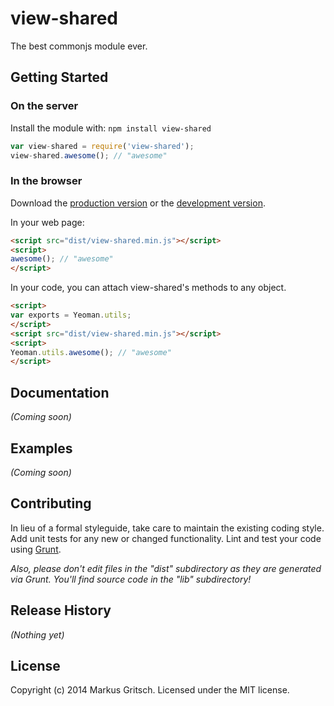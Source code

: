 # view-shared

The best commonjs module ever.

## Getting Started
### On the server
Install the module with: `npm install view-shared`

```javascript
var view-shared = require('view-shared');
view-shared.awesome(); // "awesome"
```

### In the browser
Download the [production version][min] or the [development version][max].

[min]: https://raw.github.com/gurkerl83/view-shared/master/dist/view-shared.min.js
[max]: https://raw.github.com/gurkerl83/view-shared/master/dist/view-shared.js

In your web page:

```html
<script src="dist/view-shared.min.js"></script>
<script>
awesome(); // "awesome"
</script>
```

In your code, you can attach view-shared's methods to any object.

```html
<script>
var exports = Yeoman.utils;
</script>
<script src="dist/view-shared.min.js"></script>
<script>
Yeoman.utils.awesome(); // "awesome"
</script>
```

## Documentation
_(Coming soon)_

## Examples
_(Coming soon)_

## Contributing
In lieu of a formal styleguide, take care to maintain the existing coding style. Add unit tests for any new or changed functionality. Lint and test your code using [Grunt](http://gruntjs.com/).

_Also, please don't edit files in the "dist" subdirectory as they are generated via Grunt. You'll find source code in the "lib" subdirectory!_

## Release History
_(Nothing yet)_

## License
 
 Copyright (c) 2014 Markus Gritsch. Licensed under the MIT license.
